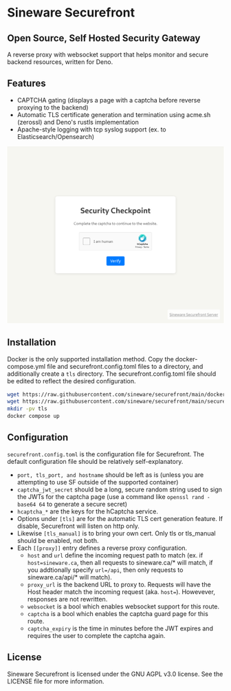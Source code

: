 # Sineware Securefront
## Open Source, Self Hosted Security Gateway
A reverse proxy with websocket support that helps monitor and secure backend resources, written for Deno.

## Features
- CAPTCHA gating (displays a page with a captcha before reverse proxying to the backend)
- Automatic TLS certificate generation and termination using acme.sh (zerossl) and Deno's rustls implementation
- Apache-style logging with tcp syslog support (ex. to Elasticsearch/Opensearch)

![Securefront Captcha Page](./docs/captcha-page.png)

## Installation
Docker is the only supported installation method. Copy the docker-compose.yml file and securefront.config.toml files to a directory, and additionally create a `tls` directory. The securefront.config.toml file should be edited to reflect the desired configuration. 
```bash
wget https://raw.githubusercontent.com/sineware/securefront/main/docker-compose.yml
wget https://raw.githubusercontent.com/sineware/securefront/main/securefront.config.toml
mkdir -pv tls
docker compose up
```

## Configuration
`securefront.config.toml` is the configuration file for Securefront. The default configuration file should be relatively self-explanatory.

- `port, tls_port, and hostname` should be left as is (unless you are attempting to use SF outside of the supported container)
- `captcha_jwt_secret` should be a long, secure random string used to sign the JWTs for the captcha page (use a command like `openssl rand -base64 64` to generate a secure secret)
- `hcaptcha_*` are the keys for the hCaptcha service.
- Options under `[tls]` are for the automatic TLS cert generation feature. If disable, Securefront will listen on http only.
- Likewise `[tls_manual]` is to bring your own cert. Only tls or tls_manual should be enabled, not both.
- Each `[[proxy]]` entry defines a reverse proxy configuration.
    - `host` and `url` define the incoming request path to match (ex. if `host=sineware.ca`, then all requests to sineware.ca/* will match, if you addtionally specify `url=/api`, then only requests to sineware.ca/api/* will match). 
    - `proxy_url` is the backend URL to proxy to. Requests will have the Host header match the incoming request (aka. `host=`). Howevever, responses are not rewritten.
    - `websocket` is a bool which enables websocket support for this route.
    - `captcha` is a bool which enables the captcha guard page for this route.
    - `captcha_expiry` is the time in minutes before the JWT expires and requires the user to complete the captcha again.

## License
Sineware Securefront is licensed under the GNU AGPL v3.0 license. See the LICENSE file for more information.